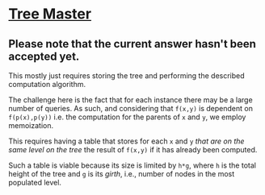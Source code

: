 # [Tree Master](https://codeforces.com/problemset/problem/1806/E)

## Please note that the current answer hasn't been accepted yet.

This mostly just requires storing the tree and performing the described
computation algorithm.

The challenge here is the fact that for each instance there may be a large
number of queries. As such, and considering that `f(x,y)` is dependent on
`f(p(x),p(y))` i.e. the computation for the parents of `x` and `y`, we employ
memoization.

This requires having a table that stores for each `x` and `y` *that are on the
same level on the tree* the result of `f(x,y)` if it has already been
computed.

Such a table is viable because its size is limited by `h*g`, where `h`
is the total height of the tree and `g` is its *girth*, i.e., number of nodes
in the most populated level.
